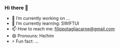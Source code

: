 ### Hi there 👋

- 🔭 I’m currently working on ...
- 🌱 I’m currently learning: SWIFTUI
- 📫 How to reach me: filippotagliacarne@gmail.com
- 😄 Pronouns: He/him
- ⚡ Fun fact: ...

<!--
**ftagliaca/ftagliaca** is a ✨ _special_ ✨ repository because its `README.md` (this file) appears on your GitHub profile.

Here are some ideas to get you started:

- 🔭 I’m currently working on ...
- 🌱 I’m currently learning ...
- 👯 I’m looking to collaborate on ...
- 🤔 I’m looking for help with ...
- 💬 Ask me about ...
- 📫 How to reach me: ...
- 😄 Pronouns: ...
- ⚡ Fun fact: ...
-->

